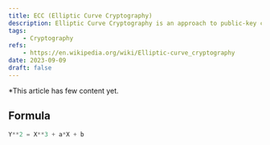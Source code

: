 ```yaml
---
title: ECC (Elliptic Curve Cryptography)
description: Elliptic Curve Cryptography is an approach to public-key cryptography based on the algebraic structure of elliptic curves over finite fields.
tags:
    - Cryptography
refs:
    - https://en.wikipedia.org/wiki/Elliptic-curve_cryptography
date: 2023-09-09
draft: false
---
```


*This article has few content yet.

## Formula

```python
Y**2 = X**3 + a*X + b
```